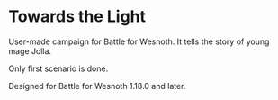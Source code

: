 Towards the Light
=============

User-made campaign for Battle for Wesnoth. It tells the story of young mage Jolla.

Only first scenario is done.

Designed for Battle for Wesnoth 1.18.0 and later.
